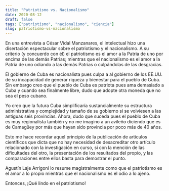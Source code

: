 ```yaml
---
title: "Patriotismo vs. Nacionalismo"
date: 2020-08-12
draft: false
tags: ["patriotismo", "nacionalismo", "ciencia"]
slug: patriotismo-vs-nacionalismo
---
```

En una entrevista a César Vidal Manzanares, el intelectual hizo una disertación espectacular sobre el patriotismo y el nacionalismo. A su criterio (y concuerdo con él) el patriotismo es el amor a la Patria de uno por encima de las demás Patrias; mientras que el nacionalismo es el amor a la Patria de uno odiando a las demás Patrias o culpándolas de las desgracias.

El gobierno de Cuba es nacionalista pues culpa a al gobierno de los EE.UU. de su incapacidad de generar riqueza y bienestar para el pueblo de Cuba. Sin embargo creo que el pueblo de Cuba es patriota pues ama demasiado a Cuba y cuando sea finalmente libre, dudo que adopte otra moneda que no sea el peso cubano.

Yo creo que la futura Cuba simplificaría sustancialmente su estructura administrativa y complejidad y tamaño de su gobierno si se volviesen a las antiguas seis provincias. Ahora, dudo que suceda pues el pueblo de Cuba es muy regionalista también y no me imagino a un avileño diciendo que es de Camagüey por más que hayan sido provincia por poco más de 40 años.

Esto me hace recordar aquel principio de la publicación de artículos científicos que dicta que no hay necesidad de desacreditar otro artículo relacionado con la investigación en curso, si con la mención de las dificultades del otro, la presentación de los resultados del propio, y las comparaciones entre ellos basta para demostrar el punto.

Agustín Laje Arrigoni lo resume magistralmente como que el patriotismo es el amor a lo propio mientras que el nacionalismo es el odio a lo ajeno.

Entonces, ¡Qué lindo en el patriotismo!
